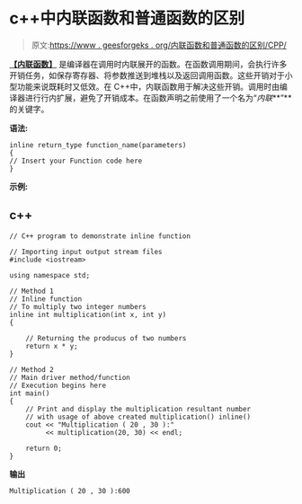 # c++中内联函数和普通函数的区别

> 原文:[https://www . geesforgeks . org/内联函数和普通函数的区别/CPP/](https://www.geeksforgeeks.org/difference-between-inline-and-normal-function-in-cpp/)

[**【内联函数】**](https://www.geeksforgeeks.org/inline-functions-cpp/) 是编译器在调用时内联展开的函数。在函数调用期间，会执行许多开销任务，如保存寄存器、将参数推送到堆栈以及返回调用函数。这些开销对于小型功能来说既耗时又低效。在 C++中，内联函数用于解决这些开销。调用时由编译器进行行内扩展，避免了开销成本。在函数声明之前使用了一个名为“*内联***”**的关键字。

**语法:**

```
inline return_type function_name(parameters) 
{
// Insert your Function code here
}
```

**示例:**

## c++

```
// C++ program to demonstrate inline function

// Importing input output stream files
#include <iostream>

using namespace std;

// Method 1
// Inline function
// To multiply two integer numbers
inline int multiplication(int x, int y)
{

    // Returning the producus of two numbers
    return x * y;
}

// Method 2
// Main driver method/function
// Execution begins here
int main()
{
    // Print and display the multiplication resultant number
    // with usage of above created multiplication() inline()
    cout << "Multiplication ( 20 , 30 ):"
         << multiplication(20, 30) << endl;

    return 0;
}
```

**输出**

```
Multiplication ( 20 , 30 ):600
```